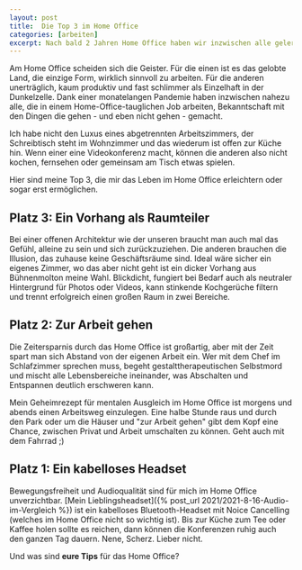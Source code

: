 ```yaml
---
layout: post
title:  Die Top 3 im Home Office
categories: [arbeiten]
excerpt: Nach bald 2 Jahren Home Office haben wir inzwischen alle gelernt, was wirklich funktioniert. Hier meine Top 3 im Home Office.
---
```


Am Home Office scheiden sich die Geister. Für die einen ist es das gelobte Land, die einzige Form, wirklich sinnvoll zu arbeiten. Für die anderen unerträglich, kaum produktiv und fast schlimmer als Einzelhaft in der Dunkelzelle. Dank einer monatelangen Pandemie haben inzwischen nahezu alle, die in einem Home-Office-tauglichen Job arbeiten, Bekanntschaft mit den Dingen die gehen - und eben nicht gehen - gemacht.

Ich habe nicht den Luxus eines abgetrennten Arbeitszimmers, der Schreibtisch steht im Wohnzimmer und das wiederum ist offen zur Küche hin. Wenn einer eine Videokonferenz macht, können die anderen also nicht kochen, fernsehen oder gemeinsam am Tisch etwas spielen.

Hier sind meine Top 3, die mir das Leben im Home Office erleichtern oder sogar erst ermöglichen.

## Platz 3: Ein Vorhang als Raumteiler

Bei einer offenen Architektur wie der unseren braucht man auch mal das Gefühl, alleine zu sein und sich zurückzuziehen. Die anderen brauchen die Illusion, das zuhause keine Geschäftsräume sind. Ideal wäre sicher ein eigenes Zimmer, wo das aber nicht geht ist ein dicker Vorhang aus Bühnenmolton meine Wahl. Blickdicht, fungiert bei Bedarf auch als neutraler Hintergrund für Photos oder Videos, kann stinkende Kochgerüche filtern und trennt erfolgreich einen großen Raum in zwei Bereiche.

## Platz 2: Zur Arbeit gehen

Die Zeitersparnis durch das Home Office ist großartig, aber mit der Zeit spart man sich Abstand von der eigenen Arbeit ein. Wer mit dem Chef im Schlafzimmer sprechen muss, begeht gestalttherapeutischen Selbstmord und mischt alle Lebensbereiche ineinander, was Abschalten und Entspannen deutlich erschweren kann.

Mein Geheimrezept für mentalen Ausgleich im Home Office ist morgens und abends einen Arbeitsweg einzulegen. Eine halbe Stunde raus und durch den Park oder um die Häuser und "zur Arbeit gehen" gibt dem Kopf eine Chance, zwischen Privat und Arbeit umschalten zu können. Geht auch mit dem Fahrrad ;)

## Platz 1: Ein kabelloses Headset

Bewegungsfreiheit und Audioqualität sind für mich im Home Office unverzichtbar. [Mein Lieblingsheadset]({% post_url 2021/2021-8-16-Audio-im-Vergleich %}) ist ein kabelloses Bluetooth-Headset mit Noice Cancelling (welches im Home Office nicht so wichtig ist). Bis zur Küche zum Tee oder Kaffee holen sollte es reichen, dann können die Konferenzen ruhig auch den ganzen Tag dauern. Nene, Scherz. Lieber nicht.

Und was sind **eure Tips** für das Home Office?
